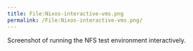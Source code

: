 ```yaml
---
title: File:Nixos-interactive-vms.png
permalink: /File:Nixos-interactive-vms.png/
---
```


Screenshot of running the NFS test environment interactively.
